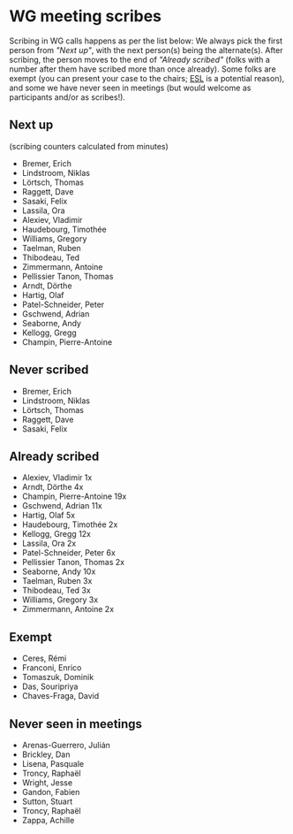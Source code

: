 # WG meeting scribes

Scribing in WG calls happens as per the list below: We always pick the first person from *"Next up"*, with the next person(s) being the alternate(s). After scribing, the person moves to the end of *"Already scribed"* (folks with a number after them have scribed more than once already). Some folks are exempt (you can present your case to the chairs; [ESL](https://en.wikipedia.org/wiki/English_as_a_second_or_foreign_language) is a potential reason), and some we have never seen in meetings (but would welcome as participants and/or as scribes!).

## Next up

(scribing counters calculated from minutes)

- Bremer, Erich
- Lindstroom, Niklas
- Lörtsch, Thomas
- Raggett, Dave
- Sasaki, Felix
- Lassila, Ora
- Alexiev, Vladimir
- Haudebourg, Timothée
- Williams, Gregory
- Taelman, Ruben
- Thibodeau, Ted
- Zimmermann, Antoine
- Pellissier Tanon, Thomas
- Arndt, Dörthe
- Hartig, Olaf
- Patel-Schneider, Peter
- Gschwend, Adrian
- Seaborne, Andy
- Kellogg, Gregg
- Champin, Pierre-Antoine


## Never scribed
- Bremer, Erich 
- Lindstroom, Niklas 
- Lörtsch, Thomas
- Raggett, Dave
- Sasaki, Felix

## Already scribed 
- Alexiev, Vladimir  1x
- Arndt, Dörthe  4x
- Champin, Pierre-Antoine  19x
- Gschwend, Adrian  11x
- Hartig, Olaf  5x
- Haudebourg, Timothée  2x
- Kellogg, Gregg  12x
- Lassila, Ora  2x
- Patel-Schneider, Peter  6x
- Pellissier Tanon, Thomas  2x
- Seaborne, Andy  10x
- Taelman, Ruben  3x
- Thibodeau, Ted  3x
- Williams, Gregory  3x
- Zimmermann, Antoine  2x

## Exempt
- Ceres, Rémi  
- Franconi, Enrico  
- Tomaszuk, Dominik  
- Das, Souripriya  
- Chaves-Fraga, David  

## Never seen in meetings
- Arenas-Guerrero, Julián  
- Brickley, Dan  
- Lisena, Pasquale  
- Troncy, Raphaël  
- Wright, Jesse 
- Gandon, Fabien
- Sutton, Stuart
- Troncy, Raphaël
- Zappa, Achille
